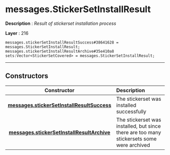 # messages.StickerSetInstallResult

**Description** : *Result of stickerset installation process*

**Layer** : 216

```tl
messages.stickerSetInstallResultSuccess#38641628 = messages.StickerSetInstallResult;
messages.stickerSetInstallResultArchive#35e410a8 sets:Vector<StickerSetCovered> = messages.StickerSetInstallResult;
```

---

## Constructors

| Constructor | Description |
| :---: | :--- |
| [**messages.stickerSetInstallResultSuccess**](constructor/messages.stickerSetInstallResultSuccess) | The stickerset was installed successfully |
| [**messages.stickerSetInstallResultArchive**](constructor/messages.stickerSetInstallResultArchive) | The stickerset was installed, but since there are too many stickersets some were archived |